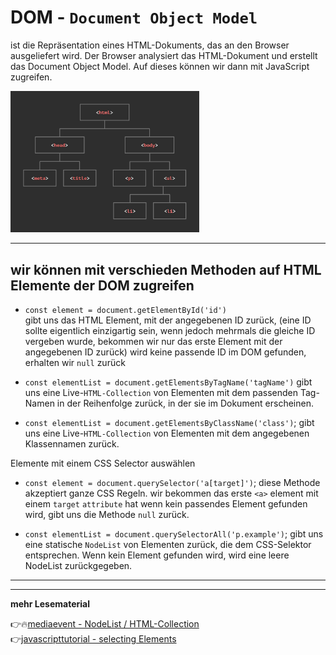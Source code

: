 # DOM - `Document Object Model`

ist die Repräsentation eines HTML-Dokuments, das an den Browser ausgeliefert wird. Der Browser analysiert das HTML-Dokument und erstellt das Document Object Model. Auf dieses können wir dann mit JavaScript zugreifen.

<img src="dom.jpg" alt="dom" width="60%">

---

## **wir können mit verschieden Methoden auf HTML Elemente der DOM zugreifen**

- `const element = document.getElementById('id')` \
gibt uns das HTML Element, mit der angegebenen ID zurück, (eine ID sollte eigentlich einzigartig sein, wenn jedoch mehrmals die gleiche ID vergeben wurde, bekommen wir nur das erste Element mit der angegebenen ID zurück)
wird keine passende ID im DOM gefunden, erhalten wir `null` zurück


- `const elementList = document.getElementsByTagName('tagName')`
gibt uns eine Live-`HTML-Collection` von Elementen mit dem passenden Tag-Namen in der Reihenfolge zurück, in der sie im Dokument erscheinen. 

- `const elementList = document.getElementsByClassName('class')`;
gibt uns eine Live-`HTML-Collection` von Elementen mit dem angegebenen Klassennamen zurück.



Elemente mit einem CSS Selector auswählen


- `const element = document.querySelector('a[target]')`;
diese Methode akzeptiert ganze CSS Regeln. wir bekommen das erste `<a>` element mit einem `target` `attribute` hat
wenn kein passendes Element gefunden wird, gibt uns die Methode `null` zurück.

- `const elementList = document.querySelectorAll('p.example')`;
gibt uns eine statische `NodeList` von Elementen zurück, die dem CSS-Selektor entsprechen. Wenn kein Element gefunden wird, wird eine leere NodeList zurückgegeben.

---

---
**mehr Lesematerial**

:point_right::fire:[mediaevent - NodeList / HTML-Collection](https://www.mediaevent.de/javascript/DOM-Nodes.html)\
:point_right:[javascripttutorial - selecting Elements](https://www.javascripttutorial.net/javascript-dom/javascript-getelementbyid/)


